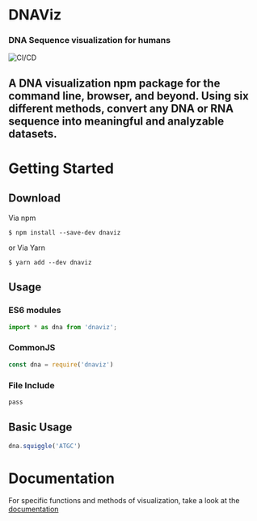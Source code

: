 # DNAViz
### DNA Sequence visualization for humans
![CI/CD](https://github.com/Lab41/dnaviz/workflows/CI/CD/badge.svg)

## A DNA visualization npm package for the command line, browser, and beyond. Using six different methods, convert any DNA or RNA sequence into meaningful and analyzable datasets.

# Getting Started
## Download
Via npm
```
$ npm install --save-dev dnaviz
```
or Via Yarn
```
$ yarn add --dev dnaviz
```
## Usage
### ES6 modules
```Typescript
import * as dna from 'dnaviz';
```
### CommonJS
```Typescript
const dna = require('dnaviz')
```
### File Include
```Typescript
pass
```
## Basic Usage
```Typescript
dna.squiggle('ATGC')
```
# Documentation
For specific functions and methods of visualization, take a look at the [documentation](https://lab41.github.io/dnaviz/modules/_dnaviz_.html)
